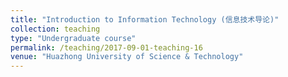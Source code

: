 ```yaml
---
title: "Introduction to Information Technology (信息技术导论)"
collection: teaching
type: "Undergraduate course"
permalink: /teaching/2017-09-01-teaching-16
venue: "Huazhong University of Science & Technology"
---
```

